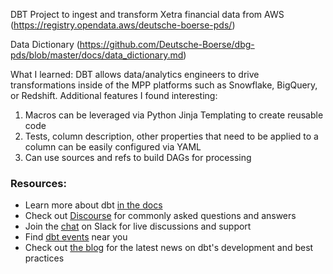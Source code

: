 DBT Project to ingest and transform Xetra financial data from AWS (https://registry.opendata.aws/deutsche-boerse-pds/)

Data Dictionary (https://github.com/Deutsche-Boerse/dbg-pds/blob/master/docs/data_dictionary.md)

What I learned:
DBT allows data/analytics engineers to drive transformations inside of the MPP platforms such as Snowflake, BigQuery, or Redshift. Additional features I found interesting:
1. Macros can be leveraged via Python Jinja Templating to create reusable code
2. Tests, column description, other properties that need to be applied to a column can be easily configured via YAML
3. Can use sources and refs to build DAGs for processing

### Resources:
- Learn more about dbt [in the docs](https://docs.getdbt.com/docs/introduction)
- Check out [Discourse](https://discourse.getdbt.com/) for commonly asked questions and answers
- Join the [chat](http://slack.getdbt.com/) on Slack for live discussions and support
- Find [dbt events](https://events.getdbt.com) near you
- Check out [the blog](https://blog.getdbt.com/) for the latest news on dbt's development and best practices
